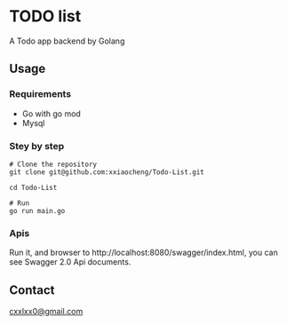 #  TODO list
A Todo app backend by Golang

## Usage

### Requirements
- Go with go mod
- Mysql 

### Stey by step
```
# Clone the repository
git clone git@github.com:xxiaocheng/Todo-List.git

cd Todo-List

# Run 
go run main.go
```

### Apis
Run it, and browser to http://localhost:8080/swagger/index.html, you can see Swagger 2.0 Api documents.

## Contact
cxxlxx0@gmail.com

